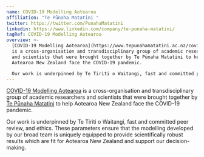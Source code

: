```yaml
---
name: COVID-19 Modelling Aotearoa
affiliation: "Te Pūnaha Matatini "
twitter: https://twitter.com/PunahaMatatini
linkedin: https://www.linkedin.com/company/te-punaha-matatini/
tagRef: COVID-19 Modelling Aotearoa
overview: >-
  [COVID-19 Modelling Aotearoa](https://www.tepunahamatatini.ac.nz/covid-19/),
  is a cross-organisation and transdisciplinary group of academic researchers
  and scientists that were brought together by Te Pūnaha Matatini to help
  Aotearoa New Zealand face the COVID-19 pandemic.

  Our work is underpinned by Te Tiriti o Waitangi, fast and committed peer review, and ethics. These parameters ensure that the modelling developed by our broad team is uniquely equipped to provide scientifically robust results which are fit for Aotearoa New Zealand and support our decision-making.
---
```


[COVID-19 Modelling Aotearoa](https://www.tepunahamatatini.ac.nz/covid-19/) is
a cross-organisation and transdisciplinary group of academic researchers and
scientists that were brought together by [Te Pūnaha
Matatini](https://www.tepunahamatatini.ac.nz) to help Aotearoa New Zealand
face the COVID-19 pandemic.

Our work is underpinned by Te Tiriti o Waitangi, fast and committed peer review, and ethics. These parameters ensure that the modelling developed by our broad team is uniquely equipped to provide scientifically robust results which are fit for Aotearoa New Zealand and support our decision-making.
